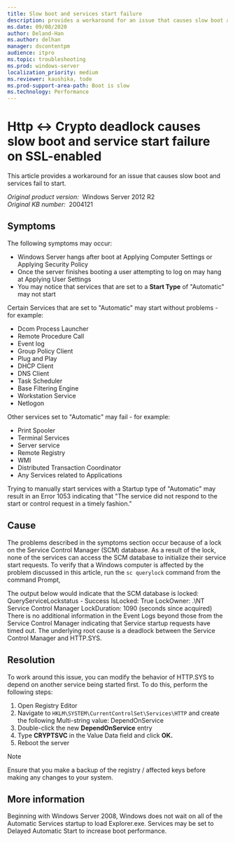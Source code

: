 ```yaml
---
title: Slow boot and services start failure
description: provides a workaround for an issue that causes slow boot and services fail to start.
ms.date: 09/08/2020
author: Deland-Han
ms.author: delhan
manager: dscontentpm
audience: itpro
ms.topic: troubleshooting
ms.prod: windows-server
localization_priority: medium
ms.reviewer: kaushika, tode
ms.prod-support-area-path: Boot is slow
ms.technology: Performance
---
```

# Http <-> Crypto deadlock causes slow boot and service start failure on SSL-enabled

This article provides a workaround for an issue that causes slow boot and services fail to start.

_Original product version:_ &nbsp;Windows Server 2012 R2  
_Original KB number:_ &nbsp;2004121

## Symptoms

The following symptoms may occur:

- Windows Server hangs after boot at Applying Computer Settings or Applying Security Policy
- Once the server finishes booting a user attempting to log on may hang at Applying User Settings
- You may notice that services that are set to a **Start Type** of "Automatic" may not start  

Certain Services that are set to "Automatic" may start without problems - for example:

- Dcom Process Launcher
- Remote Procedure Call
- Event log
- Group Policy Client
- Plug and Play
- DHCP Client
- DNS Client
- Task Scheduler
- Base Filtering Engine
- Workstation Service
- Netlogon

Other services set to "Automatic" may fail - for example:

- Print Spooler
- Terminal Services
- Server service
- Remote Registry
- WMI
- Distributed Transaction Coordinator
- Any Services related to Applications

Trying to manually start services with a Startup type of "Automatic" may result in an Error 1053 indicating that "The service did not respond to the start or control request in a timely fashion."  

## Cause

The problems described in the symptoms section occur because of a lock on the Service Control Manager (SCM) database. As a result of the lock, none of the services can access the SCM database to initialize their service start requests. To verify that a Windows computer is affected by the problem discussed in this article, run the `sc querylock` command from the command Prompt,

The output below would indicate that the SCM database is locked:
QueryServiceLockstatus - Success
IsLocked: True
LockOwner: .\NT Service Control Manager
LockDuration: 1090 (seconds since acquired)
There is no additional information in the Event Logs beyond those from the Service Control Manager indicating that Service startup requests have timed out. The underlying root cause is a deadlock between the Service Control Manager and HTTP.SYS.

## Resolution

To work around this issue, you can modify the behavior of HTTP.SYS to depend on another service being started first. To do this, perform the following steps:

1. Open Registry Editor
2. Navigate to `HKLM\SYSTEM\CurrentControlSet\Services\HTTP` and create the following Multi-string value: DependOnService
3. Double-click the new **DependOnService** entry
4. Type **CRYPTSVC** in the Value Data field and click **OK.**  
5. Reboot the server  

> [!NOTE]
> Ensure that you make a backup of the registry / affected keys before making any changes to your system.

## More information

Beginning with Windows Server 2008, Windows does not wait on all of the Automatic Services startup to load Explorer.exe.  Services may be set to Delayed Automatic Start to increase boot performance.
